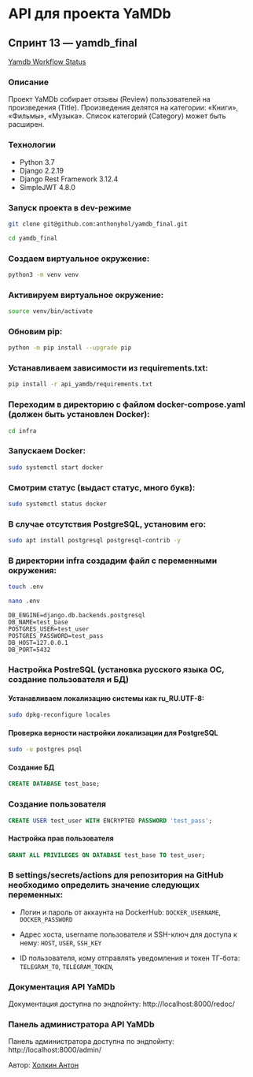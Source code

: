 # API для проекта YaMDb
## Спринт 13 — yamdb_final

[Yamdb Workflow Status](https://github.com/anthonyhol/yamdb_final/actions/workflows/yamdb_workflow.yml/badge.svg?branch=master&event=push)

### Описание
Проект YaMDb собирает отзывы (Review) пользователей на произведения (Title). Произведения делятся на категории: «Книги», «Фильмы», «Музыка». Список категорий (Category) может быть расширен.

### Технологии
- Python 3.7
- Django 2.2.19
- Django Rest Framework 3.12.4
- SimpleJWT 4.8.0

### Запуск проекта в dev-режиме
```bash
git clone git@github.com:anthonyhol/yamdb_final.git
```
```bash
cd yamdb_final
```

### Создаем виртуальное окружение:
```bash
python3 -m venv venv
```

### Активируем виртуальное окружение:
```bash
source venv/bin/activate
```
### Обновим pip:
```bash
python -m pip install --upgrade pip 
```

### Устанавливаем зависимости из requirements.txt:
```bash
pip install -r api_yamdb/requirements.txt 
```

### Переходим в директорию с файлом docker-compose.yaml (должен быть установлен Docker):
```bash
cd infra
```

### Запускаем Docker:
```bash
sudo systemctl start docker
```

### Смотрим статус (выдаст статус, много букв):
```bash
sudo systemctl status docker
```

### В случае отсутствия PostgreSQL, установим его:
```bash
sudo apt install postgresql postgresql-contrib -y
```

### В директории infra создадим файл с переменными окружения:
```bash
touch .env
```
```bash
nano .env
```
```
DB_ENGINE=django.db.backends.postgresql
DB_NAME=test_base
POSTGRES_USER=test_user
POSTGRES_PASSWORD=test_pass
DB_HOST=127.0.0.1
DB_PORT=5432
```

### Настройка PostreSQL (установка русского языка ОС, создание пользователя и БД)
#### Устанавливаем локализацию системы как ru_RU.UTF-8:
```bash
sudo dpkg-reconfigure locales 
```

#### Проверка верности настройки локализации для PostgreSQL
```bash
sudo -u postgres psql
```

#### Создание БД
```sql
CREATE DATABASE test_base;
```

### Создание пользователя
```sql
CREATE USER test_user WITH ENCRYPTED PASSWORD 'test_pass';
```

#### Настройка прав пользователя
```sql
GRANT ALL PRIVILEGES ON DATABASE test_base TO test_user;
```

### В settings/secrets/actions для репозитория на GitHub необходимо определить значение следующих переменных:
- Логин и пароль от аккаунта на DockerHub:
```DOCKER_USERNAME```, ```DOCKER_PASSWORD```

- Адрес хоста, username пользователя и SSH-ключ для доступа к нему:
```HOST```, ```USER```, ```SSH_KEY```

- ID пользователя, кому отправлять уведомления и токен ТГ-бота:
```TELEGRAM_TO```, 
```TELEGRAM_TOKEN```, 


### Документация API YaMDb 
Документация доступна по эндпойнту: http://localhost:8000/redoc/

### Панель администратора API YaMDb 
Панель администратора доступна по эндпойнту: http://localhost:8000/admin/

Автор: [Холкин Антон](https://github.com/AnthonyHol/ "Холкин Антон")
